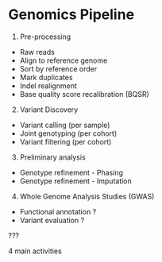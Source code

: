 # Genomics Pipeline

1. Pre-processing
  - Raw reads
  - Align to reference genome
  - Sort by reference order
  - Mark duplicates
  - Indel realignment
  - Base quality score recalibration (BQSR)

2. Variant Discovery
  - Variant calling (per sample)
  - Joint genotyping (per cohort)
  - Variant filtering (per cohort)

3. Preliminary analysis
  - Genotype refinement - Phasing
  - Genotype refinement - Imputation

4. Whole Genome Analysis Studies (GWAS) 
  - Functional annotation ?
  - Variant evaluation ?

???

4 main activities
